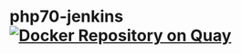 # php70-jenkins [![Docker Repository on Quay](https://quay.io/repository/hotelquickly/php70-jenkins/status "Docker Repository on Quay")](https://quay.io/repository/hotelquickly/php70-jenkins)
